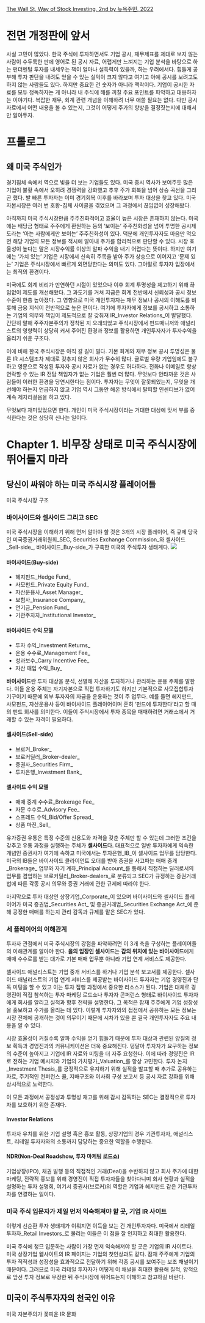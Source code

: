 [The Wall St, Way of Stock Investing, 2nd by 뉴욕주민, 2022][1]

# 전면 개정판에 앞서
사실 고민이 많았다. 한국 주식에 투자하면서도 기업 공시, 재무제표를 제대로 보지 않는 사람이 수두룩한 판에 영어로 된 공시 자료, 어렵게만 느껴지는 기업 분석을 바탕으로 하는 펀더멘털 투자를 내세우는 책이 얼마나 설득력이 있을까, 하는 우려에서다. 힘들게 공부해 투자 판단을 내려도 얻을 수 있는 실익이 크지 않다고 여기고 아예 공시를 보려고도 하지 않는 사람들도 있다.
하지만 중요한 건 숫자가 아니라 맥락이다. 기업이 공시한 자료를 모두 정독하자는 게 아니라 내 주식에 해를 끼칠 주요 포인트를 파악하고 대응하자는 이야기다. 복잡한 재무, 회계 관련 개념을 이해하려 너무 애쓸 필요는 없다. 다만 공시 자료에서 어떤 내용을 볼 수 있는지, 그것이 어떻게 주가의 향방을 결정짓는지에 대해서만 알아두자.

# 프롤로그
## 왜 미국 주식인가
경기침체 속에서 역으로 빛을 더 보는 기업들도 있다. 미국 증시 역사가 보여주듯 많은 기업이 불황 속에서 오히려 경쟁력을 강화했고 추후 주가 회복을 넘어 상승 곡선을 그리곤 했다. 발 빠른 투자자는 이미 경기회복 이후를 바라보며 투자 대상을 찾고 있다. 미국 자본시장은 여러 번 호황-침체 사이클을 겪었으며 그 과정에서 끊임없이 성장해왔다.

아직까지 미국 주식시장만큼 주주친화적이고 효율이 높은 시장은 존재하지 않는다. 미국에는 배당금 형태로 주주에게 환원하는 등의 ‘보이는’ 주주친화성을 넘어 투명한 공시제도라는 ‘아는 사람에게만 보이는’ 주주친화성이 있다. 덕분에 개인투자자도 마음만 먹으면 해당 기업의 모든 정보를 적시에 알아내 주가를 합리적으로 판단할 수 있다. 시장 효율성이 높다는 말은 시장수익률 이상의 알파 수익을 내기 어렵다는 뜻이다. 하지만 여기에는 ‘가치 있는’ 기업은 시장에서 신속히 주목을 받아 주가 상승으로 이어지고 ‘문제 있는’ 기업은 주식시장에서 빠르게 외면당한다는 의미도 있다. 그야말로 투자자 입장에서는 최적의 환경이다.

미국에도 회계 비리가 만연하던 시절이 있었으나 이후 회계 투명성을 제고하기 위해 끊임없이 제도를 개선해왔다. 그 과도기를 거쳐 지금은 회계 전반에서 신뢰성과 공시 정보 수준이 한층 높아졌다. 그 영향으로 미국 개인투자자는 재무 정보나 공시의 이해도를 비롯해 금융 지식이 전반적으로 높은 편이다. 여기에 투자자에게 정보를 공시하고 소통하는 기업의 의무와 책임이 제도적으로 잘 갖춰져 IR\_Investor Relations\_이 발달했다. 간단히 말해 주주자본주의가 정착된 지 오래되었고 주식시장에서 펀드매니저와 애널리스트의 영향력이 상당히 커서 주어진 환경과 정보를 활용하면 개인투자자가 투자수익을 올리기 쉬운 구조다.

이에 비해 한국 주식시장은 아직 갈 길이 멀다. 기본 회계와 재무 정보 공시 투명성은 물론 IR 시스템조차 제대로 갖추지 않은 회사가 무수히 많다. 글로벌 우량 기업임에도 불구하고 영문으로 작성된 투자자 공시 자료가 없는 경우도 허다하다. 전화나 이메일로 항상 연락할 수 있는 IR 전담 책임자가 없는 기업은 훨씬 더 많다. 무엇보다 안타까운 것은 사람들이 이러한 환경을 당연시한다는 점이다. 투자자는 무엇이 잘못되었는지, 무엇을 개선해야 하는지 언급하지 않고 기업 역시 그동안 해온 방식에서 탈피할 인센티브가 없어 계속 제자리걸음을 하고 있다.

무엇보다 재미있었으면 한다. 개인이 미국 주식시장이라는 거대한 대상에 맞서 부를 증식한다는 것은 상당히 신나는 일이다.

# Chapter 1. 비무장 상태로 미국 주식시장에 뛰어들지 마라
## 당신이 싸워야 하는 미국 주식시장 플레이어들
미국 주식시장 구조

### 바이사이드와 셀사이드 그리고 SEC
미국 주식시장을 이해하기 위해 먼저 알아야 할 것은 3개의 시장 플레이어, 즉 규제 당국인 미국증권거래위원회\_SEC, Securities Exchange Commission\_와 셀사이드\_Sell-side\_, 바이사이드\_Buy-side\_가 구축한 미국의 주식투자 생태계다.
![][image-1]

#### 바이사이드(Buy-side)
- 헤지펀드\_Hedge Fund\_
- 사모펀드\_Private Equity Fund\_
- 자산운용사\_Asset Manager\_
- 보험사\_Insurance Company\_
- 연기금\_Pension Fund\_
- 기관주자자\_Institutional Investor\_

#### 바이사이드 수익 모델
- 투자 수익\_Investment Returns\_
- 운용 수수료\_Management Fee\_
- 성과보수\_Carry Incentive Fee\_
- 자산 매입 수익\_Buy\_

**바이사이드**란 투자 대상을 분석, 선별해 자산을 투자하거나 관리하는 운용 주체를 말한다. 이들 운용 주체는 자기자본으로 직접 투자하기도 하지만 기본적으로 사모집합투자 기구이기 때문에 외부 투자자의 자금을 운용하는 것이 주 업무다. 예를 들면 헤지펀드, 사모펀드, 자산운용사 등이 바이사이드 플레이어이며 흔히 ‘펀드에 투자한다’라고 할 때의 펀드 회사를 의미한다. 이들이 주식시장에서 투자 종목을 매매하려면 거래소에서 거래할 수 있는 자격이 필요하다.

#### 셀사이드(Sell-side)
- 브로커\_Broker\_
- 브로커딜러\_Broker-dealer\_
- 증권사\_Securities Firm\_
- 투자은행\_Investment Bank\_

#### 셀사이드 수익 모델
- 매매 중계 수수료\_Brokerage Fee\_
- 자문 수수료\_Advisory Fee\_
- 스프레드 수익\_Bid/Offer Spread\_
- 상품 마진\_Sell\_

유가증권 유통은 특정 수준의 신용도와 자격을 갖춘 주체만 할 수 있는데 그러한 조건을 갖추고 유통 과정을 실행하는 주체가 **셀사이드**다. 대표적으로 일반 투자자에게 익숙한 개념인 증권사가 여기에 속하고 미국에서는 투자은행\_IB\_이 셀사이드 업무를 담당한다. 미국의 IB들은 바이사이드 클라이언트 오더를 받아 증권을 사고파는 매매 중개\_Brokerage\_ 업무와 자기 계좌\_Principal Account\_를 통해서 직접하는 딜러로서의 업무를 겸업하는 브로커딜러\_Broker-dealers\_로 분류되고 SEC가 규정하는 증권거래법에 따른 각종 공시 의무와 증권 거래에 관한 규제에 따라야 한다.

마지막으로 투자 대상인 상장기업\_Corporate\_이 있으며 바이사이드와 셀사이드 플레이어가 미국 증권법\_Securities Act\_ 및 증권거래법\_Securities Exchange Act\_에 준해 공정한 매매를 하는지 관리 감독과 규제를 맡은 SEC가 있다.


### 세 플레이어의 이해관계
투자자 관점에서 미국 주식시장의 강점을 파악하려면 이 3개 축을 구성하는 플레이어들의 이해관계를 알아야 한다. **을의 입장인 셀사이드**는 **갑의 위치에 있는 바이사이드**에게 매매 수수료를 받는 대가로 기본 매매 업무뿐 아니라 기업 연계 서비스도 제공한다.

셀사이드 애널리스트는 기업 중개 서비스를 하거나 기업 분석 보고서를 제공한다. 셀사이드 애널리스트의 기업 연계 서비스를 제공받는 바이사이드 투자자는 기업 경영진과 단독 미팅을 할 수 있고 이는 투자 집행 과정에서 중요한 리소스가 된다. 기업은 대체로 경영진이 직접 참석하는 투자 마케팅 로드쇼나 투자자 콘퍼런스 형태로 바이사이드 투자자에게 회사를 알리고 실적과 향후 전략을 설명한다. 그 목적은 잠재 주주에게 기업 성장성을 홍보하고 주가를 올리는 데 있다. 이렇게 투자자와의 접점에서 공유하는 모든 정보는 시장 전체에 공개하는 것이 의무이기 때문에 시차가 있을 뿐 결국 개인투자자도 주요 내용을 알 수 있다.

시장 효율성이 커질수록 알파 수익을 얻기 힘들기 때문에 투자 대상과 관련된 양질의 정보 획득과 경영진과의 커뮤니케이션은 더욱 중요해진다. 덩달아 투자자가 요구하는 정보의 수준이 높아지고 기업에 IR 자료와 미팅을 더 자주 요청한다. 이에 따라 경영진은 IR로 전하는 기업 메시지와 기업의 가치평가\_Valuation\_를 항상 고민한다. 투자 논지\_Investment Thesis\_를 긍정적으로 유지하기 위해 실적을 발표할 때 추가로 공유하는 자료, 주기적인 컨퍼런스 콜, 지배구조와 이사회 구성 보고서 등 공시 자료 강화를 위해 상시적으로 노력한다.

이 모든 과정에서 공정성과 투명성 재고를 위해 감시 감독하는 SEC는 결정적으로 투자자를 보호하기 위한 존재다.

#### Investor Relations
투자자 유치를 위한 기업 설명 혹은 홍보 활동, 상장기업의 경우 기관투자자, 애널리스트, 리테일 투자자와의 소통까지 담당하는 중요한 역할을 수행한다.

#### NDR(Non-Deal Roadshow, 투자 마케팅 로드쇼)
기업상장(IPO), 채권 발행 등의 직접적인 거래(Deal)을 수반하지 않고 회사 주가에 대한 마케팅, 전략적 홍보를 위해 경영진이 직접 투자자들을 찾아다니며 회사 현황과 실적을 설명하는 투자 설명회, 여기서 증권사(브로커)의 역할은 기업과 헤지펀드 같은 기관투자자를 연결하는 일이다.

### 미국 주식 입문자가 제일 먼저 익숙해져야 할 곳, 기업 IR 사이트
이렇게 선순환 투자 생태계가 이뤄지면 이득을 보는 건 개인투자자다. 미국에서 리테일 투자자\_Retail Investors\_로 불리는 이들은 이 점을 잘 인지하고 최대한 활용한다.

미국 주식에 청므 입문하는 사람이 가장 먼저 익숙해져야 할 곳은 기업의 IR 사이트다. 미국 상장기업 웹사이트의 IR 페이지는 기업의 첫인상과도 같다. 잠재 주주에게 기업의 투자 적적성과 성장성을 효과적으로 전달하기 위해 각종 공시를 보여주는 보조 채널이기 때문이다. 그러므로 미국 리테일 투자자가 어떻게 이 채널을 최대한 활용해 질적, 양적으로 앞선 투자 정보로 무장한 뒤 주식시장에 뛰어드는지 이해하고 참고하길 바란다.

## 미국이 주식투자자의 천국인 이유
미국 자본주의가 꽃피운 IR 문화

[1]:	http://www.yes24.com/Product/Goods/105981283

[image-1]:	https://raw.githubusercontent.com/pinch24/Workbench/main/Inbox/The%20Wall%20St%2C%20Way%20of%20Stock%20Investing%2C%202nd%20by%20%EB%89%B4%EC%9A%95%EC%A3%BC%EB%AF%BC%2C%202022/1.1%20Sell-side%2C%20Buy-side.jpg